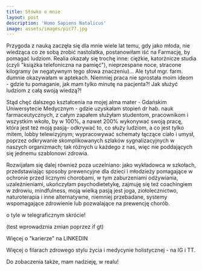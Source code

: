 ```yaml
---
title: Słówko o mnie
layout: post
description: 'Homo Sapiens Natalicus'
image: assets/images/pic77.jpg
---
```


Przygoda z nauką zaczęła się dla mnie wiele lat temu, gdy jako młoda, nie wiedząca co ze sobą zrobić nastolatka, postanowiłam iść na Farmację, by pomagać ludziom. Realia okazały się trochę inne: ciężkie, katorżnicze studia (czyli "książka telefoniczna na pamięć"), nieprzespane noce, stracone kilogramy (w negatywnym tego słowa znaczeniu)... Ale tytuł mgr. farm. dumnie okazywałam w aptekach. Niemniej praca nie sprostała moim ideom - gdzie tu pomaganie, jak mam tylko minutę na pacjenta?! Jak służyć ludziom z całą swoją wiedzą?!

Stąd chęć dalszego kształcenia na mojej alma mater - Gdańskim Uniwersytecie Medycznym - gdzie uzyskałam stopień dr hab. nauk farmaceutycznych, z całym zapałem służyłam studentom, pracownikom i wszystkim wkoło, by w 100%, a nawet 200% wykonywać swoją pracę, która jest też moją pasją- odkrywać to, co służy ludziom, a co jest tylko mitem, lobby telewizyjnym; wypracowywać schematy łączące ciało i umysł, poprzez odkrywanie skomplikowanych szlaków sygnalizacyjnych w naszych organizmach; tak różnych u każdego z nas, więc nie poddających się jednemu szablonowi zdrowia.

Rozwijałam się dalej również poza uczelniano: jako wykładowca w szkołach, przedstawiając sposoby prewencyjne dla dzieci i młodzieży pomagające w ochronie przed licznymi chorobami, w tym zaburzeniami odżywiania, uzależnieniami, ukończyłam psychodietetykę, zajmuję się też coachingiem w zdrowiu, mindfulness, moją wielką pasją jest joga, ziołolecznictwo, naturoterapia i inne alternatywne, niemniej przebadane, systemy wspomagające zdrowienie lub pozwalające na prewencję chorób.

o tyle w telegraficznym skrócie!

(test wprowadznia zmian poprzez if gt)

Więcej o "karierze" na LINKEDIN 

Więcej o filarach zdrowego stylu życia i medycynie holistycznej - na IG i TT.


Do zobaczenia także, mam nadzieję, w realu!



